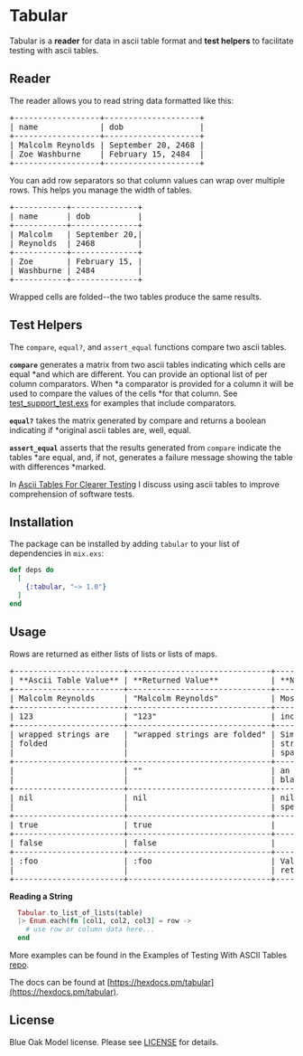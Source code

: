 Tabular
=======

Tabular is a **reader** for data in ascii table format and **test helpers** to facilitate
testing with ascii tables.

Reader
------

The reader allows you to read string data formatted like this:

<pre>
+------------------+--------------------+
| name             | dob                |
+------------------+--------------------+
| Malcolm Reynolds | September 20, 2468 |
| Zoe Washburne    | February 15, 2484  |
+------------------+--------------------+
</pre>

You can add row separators so that column values can wrap over multiple rows. This helps
you manage the width of tables.

<pre>
+-----------+--------------+
| name      | dob          |
+-----------+--------------+
| Malcolm   | September 20,|
| Reynolds  | 2468         |
+-----------+--------------+
| Zoe       | February 15, |
| Washburne | 2484         |
+-----------+--------------+
</pre>        
        
Wrapped cells are folded--the two tables produce the same results.

Test Helpers
------------

The `compare`, `equal?`, and `assert_equal` functions compare two ascii tables. 

**`compare`** generates a matrix from two ascii tables indicating which cells are equal
*and which are different. You can provide an optional list of per column comparators. When
*a comparator is provided for a column it will be used to compare the values of the cells
*for that column. See [test_support_test.exs][2] for examples that include comparators.

[2]: https://github.com/kellyfelkins/tabular/blob/master/test/test_support_test.exs

**`equal?`** takes the matrix generated by compare and returns a boolean indicating if
*original ascii tables are, well, equal.

**`assert_equal`** asserts that the results generated from `compare` indicate the tables
*are equal, and, if not, generates a failure message showing the table with differences
*marked.

In [Ascii Tables For Clearer Testing][1] I discuss using ascii tables to improve
comprehension of software tests.

[1]: https://punctuatedproductivity.wordpress.com/2016/02/02/ascii-tables-for-clearer-testing/

Installation
------------

The package can be installed by adding `tabular` to your list of dependencies in
`mix.exs`:

```elixir
def deps do
  [
    {:tabular, "~> 1.0"}
  ]
end
```

Usage
-----

Rows are returned as either lists of lists or lists of maps.

<pre>
+-----------------------+------------------------------+-----------------------------------+
| **Ascii Table Value** | **Returned Value**           | **Notes**                         |
+-----------------------+------------------------------+-----------------------------------+
| Malcolm Reynolds      | "Malcolm Reynolds"           | Most values returned as string    |
+-----------------------+------------------------------+-----------------------------------+
| 123                   | "123"                        | including numbers                 |
+-----------------------+------------------------------+-----------------------------------+
| wrapped strings are   | "wrapped strings are folded" | Similar to yaml, wrapped          |
| folded                |                              | strings are folded with a single  |
|                       |                              | space replacing the new line      |
+-----------------------+------------------------------+-----------------------------------+
|                       | ""                           | an empty string is returned for   | 
|                       |                              | blank cells                       |
+-----------------------+------------------------------+-----------------------------------+
| nil                   | nil                          | nil, true, and false are          |
|                       |                              | special values                    |
+-----------------------+------------------------------+-----------------------------------+
| true                  | true                         |                                   |
+-----------------------+------------------------------+-----------------------------------+
| false                 | false                        |                                   |
+-----------------------+------------------------------+-----------------------------------+
| :foo                  | :foo                         | Values beginning with a colon are |
|                       |                              | returned as atoms                 |
+-----------------------+------------------------------+-----------------------------------+
</pre>

**Reading a String**

```elixir
  Tabular.to_list_of_lists(table)
  |> Enum.each(fn [col1, col2, col3] = row ->
    # use row or column data here...
  end
```

More examples can be found in the Examples of Testing With ASCII Tables
[repo](https://github.com/kellyfelkins/examples_of_testing_with_ascii_tables).

The docs can be found at [https://hexdocs.pm/tabular](https://hexdocs.pm/tabular).

## License

Blue Oak Model license. Please see [LICENSE][license] for details.

[LICENSE]: https://github.com/kellyfelkins/tabular/blob/master/LICENSE.md
